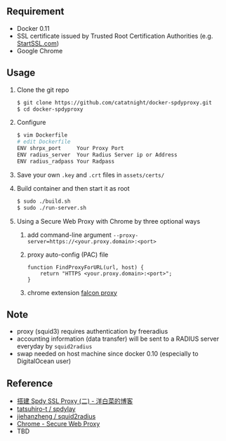 ## Requirement
+ Docker 0.11
+ SSL certificate issued by Trusted Root Certification Authorities (e.g. [StartSSL.com](https://www.startssl.com))
+ Google Chrome

## Usage
1. Clone the git repo
	
	```bash
	$ git clone https://github.com/catatnight/docker-spdyproxy.git
	$ cd docker-spdyproxy
	```
2. Configure

	```bash
	$ vim Dockerfile 
	# edit Dockerfile
	ENV shrpx_port     Your Proxy Port
	ENV radius_server  Your Radius Server ip or Address       
	ENV radius_radpass Your Radpass
	```
3. Save your own ```.key``` and ```.crt``` files in ```assets/certs/```
4. Build container and then start it as root
	
	```bash
	$ sudo ./build.sh
	$ sudo ./run-server.sh
	```
5. Using a Secure Web Proxy with Chrome by three optional ways
	1. add command-line argument ```--proxy-server=https://<your.proxy.domain>:<port>```
	2. proxy auto-config (PAC) file

		```
		function FindProxyForURL(url, host) { 
			return "HTTPS <your.proxy.domain>:<port>"; 
		}
		```
	3. chrome extension [falcon proxy](https://chrome.google.com/webstore/detail/falcon-proxy/gchhimlnjdafdlkojbffdkogjhhkdepf) 


## Note
+ proxy (squid3) requires authentication by freeradius
+ accounting information (data transfer) will be sent to a RADIUS server everyday by ```squid2radius```
+ swap needed on host machine since docker 0.10 (especially to DigitalOcean user)

## Reference
+ [搭建 Spdy SSL Proxy (二) - 洋白菜的博客](http://blog.chaiyalin.com/2013/07/spdy-ssl-proxy-2.html)
+ [tatsuhiro-t / spdylay](https://github.com/tatsuhiro-t/spdylay)
+ [jiehanzheng / squid2radius](https://github.com/jiehanzheng/squid2radius)
+ [Chrome - Secure Web Proxy](http://www.chromium.org/developers/design-documents/secure-web-proxy)
+ TBD

